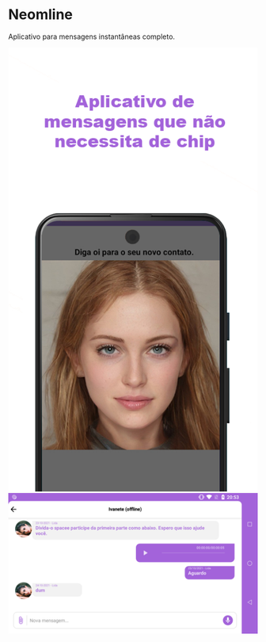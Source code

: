 # Neomline
Aplicativo para mensagens instantâneas completo.

![Screenshot](bnbvm.png)
![Screenshot](Screenshot_202205307.png)
